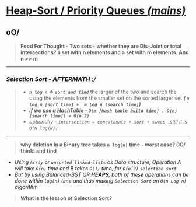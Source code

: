 # [Heap-Sort / Priority Queues _(mains)_](https://youtu.be/yLvp-pB8mak?list=PLOtl7M3yp-DV69F32zdK7YJcNXpTunF2b)

## oO/

> **Food For Thought - Two sets - whether they are Dis-Joint or total intersections? a set with n elements and a set with m elements. And n >> m**

<hr/>

### _Selection Sort - AFTERMATH :/_

> - ***`n log n` => `sort and find`*** the larger of the two and search the using the elements from the smaller set on the sorted larger set  ***( `n log n [sort time] +  m log n [search time]`)***
> - ***if we use a HashTable -  `O(m [hash table build time] . O(n) [search time]) ≈ O(nˆ2)`***
> - _optionally - `intersection = concatenate + sort + sweep` ..still it is `O(N log(N))`_

<hr/>

> **why deletion in a Binary tree takes `n log(n)` time - worst case? 0O/ think! and find**

- _Using `Array` or `unsorted linked-lists` as Data structure, Operation A will take `O(n)` time and B takes `O(1)` time, for `O(nˆ2)` `selection sort`_
- _But by using Balanced-BST OR **HEAPS**, both of these operations can be done within `log(n)` time and thus making `Selection Sort` an `O(n Log n)` algorithm_

> **What is the lesson of Selection Sort?**
> 

